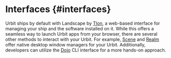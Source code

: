 # Interfaces {#interfaces}

Urbit ships by default with Landscape by [Tlon](https://tlon.io), a web-based interface for managing your ship and the software installed on it. While this offers a seamless way to launch Urbit apps from your browser, there are several other methods to interact with your Urbit. For example, [Scene](https://tirrel.io/scene/index.html) and [Realm](https://www.holium.com/) offer native desktop window managers for your Urbit. Additionally, developers can utilize the [Dojo](https://developers.urbit.org/overview/dojo) CLI interface for a more hands-on approach.
